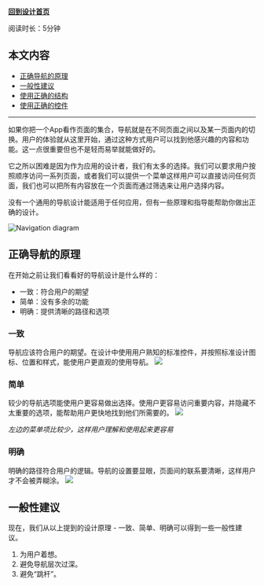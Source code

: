 **[回到设计首页](../README.md)**

阅读时长：5分钟

## 本文内容

- [正确导航的原理](#正确导航的原理)
- [一般性建议](#一般性建议)
- [使用正确的结构](#使用正确的结构)
- [使用正确的控件](#使用正确的控件)

---

如果你把一个App看作页面的集合，导航就是在不同页面之间以及某一页面内的切换。用户的体验就从这里开始，通过这种方式用户可以找到他感兴趣的内容和功能。这一点很重要但也不是轻而易举就能做好的。

它之所以困难是因为作为应用的设计者，我们有太多的选择。我们可以要求用户按照顺序访问一系列页面，或者我们可以提供一个菜单这样用户可以直接访问任何页面，我们也可以把所有内容放在一个页面而通过筛选来让用户选择内容。

没有一个通用的导航设计能适用于任何应用，但有一些原理和指导能帮助你做出正确的设计。

![Navigation diagram](https://docs.microsoft.com/zh-cn/windows/uwp/design/basics/images/navigation_diagram.png "Diagram of an app's navigation")

## 正确导航的原理

在开始之前让我们看看好的导航设计是什么样的：

- 一致：符合用户的期望
- 简单：没有多余的功能
- 明确：提供清晰的路径和选项

### 一致
导航应该符合用户的期望。在设计中使用用户熟知的标准控件，并按照标准设计图标、位置和样式，能使用户更直观的使用导航。
![](https://docs.microsoft.com/zh-cn/windows/uwp/design/basics/images/nav/nav-component-layout.png)

### 简单
较少的导航选项能使用户更容易做出选择。使用户更容易访问重要内容，并隐藏不太重要的选项，能帮助用户更快地找到他们所需要的。
![](https://docs.microsoft.com/zh-cn/windows/uwp/design/basics/images/nav/nav-simple-menus.png)

*左边的菜单项比较少，这样用户理解和使用起来更容易*

### 明确
明确的路径符合用户的逻辑。导航的设置要显眼，页面间的联系要清晰，这样用户才不会被弄糊涂。
![](https://docs.microsoft.com/zh-cn/windows/uwp/design/basics/images/nav/nav-pages.png)

## 一般性建议
现在，我们从以上提到的设计原理 - 一致、简单、明确可以得到一些一般性建议。

1. 为用户着想。
2. 避免导航层次过深。
3. 避免“跳杆”。